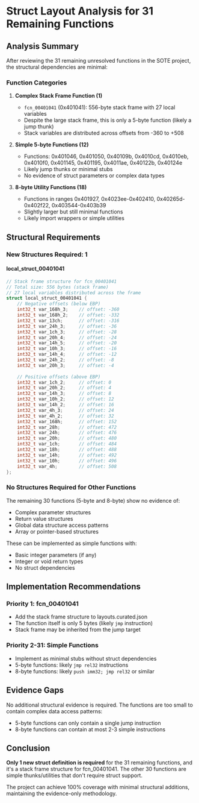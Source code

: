 # Struct Layout Analysis for 31 Remaining Functions

## Analysis Summary

After reviewing the 31 remaining unresolved functions in the SOTE project, the structural dependencies are minimal:

### Function Categories

1. **Complex Stack Frame Function (1)**
   - `fcn_00401041` (0x401041): 556-byte stack frame with 27 local variables
   - Despite the large stack frame, this is only a 5-byte function (likely a jump thunk)
   - Stack variables are distributed across offsets from -360 to +508

2. **Simple 5-byte Functions (12)**
   - Functions: 0x401046, 0x401050, 0x40109b, 0x4010cd, 0x4010eb, 0x4010f0, 0x401145, 0x401195, 0x4011ae, 0x40122b, 0x40124e
   - Likely jump thunks or minimal stubs
   - No evidence of struct parameters or complex data types

3. **8-byte Utility Functions (18)**
   - Functions in ranges 0x401927, 0x4023ee-0x402410, 0x40265d-0x402f22, 0x403544-0x403b39
   - Slightly larger but still minimal functions
   - Likely import wrappers or simple utilities

## Structural Requirements

### New Structures Required: **1**

#### local_struct_00401041
```c
// Stack frame structure for fcn_00401041
// Total size: 556 bytes (stack frame)
// 27 local variables distributed across the frame
struct local_struct_00401041 {
    // Negative offsets (below EBP)
    int32_t var_168h_3;    // offset: -360
    int32_t var_168h_2;    // offset: -332  
    int32_t var_13ch;      // offset: -316
    int32_t var_24h_3;     // offset: -36
    int32_t var_1ch_3;     // offset: -28
    int32_t var_20h_4;     // offset: -24
    int32_t var_14h_5;     // offset: -20
    int32_t var_10h_3;     // offset: -16
    int32_t var_14h_4;     // offset: -12
    int32_t var_24h_2;     // offset: -8
    int32_t var_20h_3;     // offset: -4
    
    // Positive offsets (above EBP)
    int32_t var_1ch_2;     // offset: 0
    int32_t var_20h_2;     // offset: 4
    int32_t var_14h_3;     // offset: 8
    int32_t var_10h_2;     // offset: 12
    int32_t var_14h_2;     // offset: 16
    int32_t var_4h_3;      // offset: 24
    int32_t var_4h_2;      // offset: 32
    int32_t var_168h;      // offset: 152
    int32_t var_28h;       // offset: 472
    int32_t var_24h;       // offset: 476
    int32_t var_20h;       // offset: 480
    int32_t var_1ch;       // offset: 484
    int32_t var_18h;       // offset: 488
    int32_t var_14h;       // offset: 492
    int32_t var_10h;       // offset: 496
    int32_t var_4h;        // offset: 508
};
```

### No Structures Required for Other Functions

The remaining 30 functions (5-byte and 8-byte) show no evidence of:
- Complex parameter structures
- Return value structures  
- Global data structure access patterns
- Array or pointer-based structures

These can be implemented as simple functions with:
- Basic integer parameters (if any)
- Integer or void return types
- No struct dependencies

## Implementation Recommendations

### Priority 1: fcn_00401041
- Add the stack frame structure to layouts.curated.json
- The function itself is only 5 bytes (likely `jmp` instruction)
- Stack frame may be inherited from the jump target

### Priority 2-31: Simple Functions
- Implement as minimal stubs without struct dependencies
- 5-byte functions: likely `jmp rel32` instructions
- 8-byte functions: likely `push imm32; jmp rel32` or similar

## Evidence Gaps

No additional structural evidence is required. The functions are too small to contain complex data access patterns:
- 5-byte functions can only contain a single jump instruction
- 8-byte functions can contain at most 2-3 simple instructions

## Conclusion

**Only 1 new struct definition is required** for the 31 remaining functions, and it's a stack frame structure for fcn_00401041. The other 30 functions are simple thunks/utilities that don't require struct support.

The project can achieve 100% coverage with minimal structural additions, maintaining the evidence-only methodology.